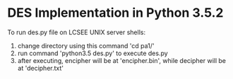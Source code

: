 # DES Implementation in Python 3.5.2

To run des.py file on LCSEE UNIX server shells:

1) change directory using this command 'cd pa1/'
2) run command 'python3.5 des.py' to execute des.py
3) after executing, encipher will be at 'encipher.bin', while decipher will be at 'decipher.txt'

